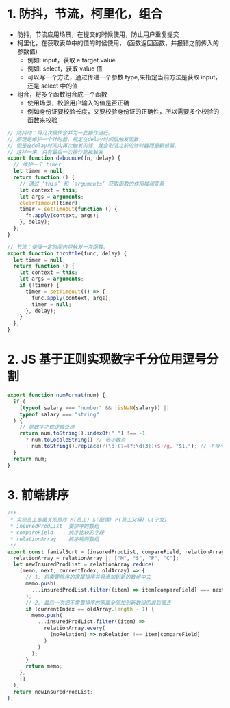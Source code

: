 # 1. 防抖，节流，柯里化，组合

- 防抖，节流应用场景，在提交的时候使用，防止用户重复提交
- 柯里化，在获取表单中的值的时候使用， (函数返回函数，并报错之前传入的参数值)
  - 例如: input，获取 e.target.value
  - 例如: select，获取 value 值
  - 可以写一个方法，通过传递一个参数 type,来指定当前方法是获取 input，还是 select 中的值
- 组合，将多个函数组合成一个函数
  - 使用场景，校验用户输入的值是否正确
  - 例如身份证要校验长度，又要校验身份证的正确性，所以需要多个校验的函数来校验

```js
// 防抖动：将几次操作合并为一此操作进行。
// 原理是维护一个计时器，规定在delay时间后触发函数，
// 但是在delay时间内再次触发的话，就会取消之前的计时器而重新设置。
// 这样一来，只有最后一次操作能被触发
export function debounce(fn, delay) {
  // 维护一个 timer
  let timer = null;
  return function () {
    // 通过 ‘this’ 和 ‘arguments’ 获取函数的作用域和变量
    let context = this;
    let args = arguments;
    clearTimeout(timer);
    timer = setTimeout(function () {
      fn.apply(context, args);
    }, delay);
  };
}

// 节流：使得一定时间内只触发一次函数。
export function throttle(func, delay) {
  let timer = null;
  return function () {
    let context = this;
    let args = arguments;
    if (!timer) {
      timer = setTimeout(() => {
        func.apply(context, args);
        timer = null;
      }, delay);
    }
  };
}
```

# 2. JS 基于正则实现数字千分位用逗号分割

```js
export function numFormat(num) {
  if (
    (typeof salary === "number" && !isNaN(salary)) ||
    typeof salary === "string"
  ) {
    // 是数字才做逻辑处理
    return num.toString().indexOf(".") !== -1
      ? num.toLocaleString() // 带小数点
      : num.toString().replace(/(\d)(?=(?:\d{3})+$)/g, "$1,"); // 不带小数点
  }
  return num;
}
```

# 3. 前端排序

```js
/**
 * 实现员工家属关系排序 M(员工) S(配偶) P(员工父母) C(子女)
 * insuredProdList  要排序的数组
 * compareField     排序比较的字段
 * relationArray    排序规则数组
 */
export const famialSort = (insuredProdList, compareField, relationArray) => {
  relationArray = relationArray || ["M", "S", "P", "C"];
  let newInsuredProdList = relationArray.reduce(
    (memo, next, currentIndex, oldArray) => {
      // 1. 将需要排序的家属排序并且添加到新的数组中去
      memo.push(
        ...insuredProdList.filter((item) => item[compareField] === next)
      );
      // 2. 最后一次把不需要排序的家属全部加到新数组的最后面去
      if (currentIndex == oldArray.length - 1) {
        memo.push(
          ...insuredProdList.filter((item) =>
            relationArray.every(
              (noRelation) => noRelation !== item[compareField]
            )
          )
        );
      }
      return memo;
    },
    []
  );
  return newInsuredProdList;
};
```

